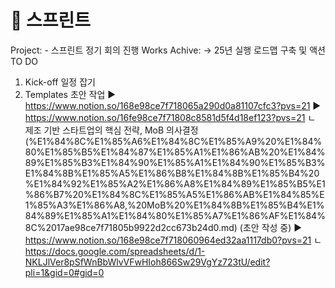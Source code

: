 # 🚩 스프린트

Project: - 스프린트 정기 회의 진행
Works Achive: → 25년 실행 로드맵 구축 및 액션
TO DO
1. Kick-off 일정 잡기
2. Templates 초안 작업
▶️ https://www.notion.so/168e98ce7f718065a290d0a81107cfc3?pvs=21
▶️ https://www.notion.so/16fe98ce7f71808c8581d5f4d18ef123?pvs=21
 ㄴ 제조 기반 스타트업의 핵심 전략, MoB 의사결정 (%E1%84%8C%E1%85%A6%E1%84%8C%E1%85%A9%20%E1%84%80%E1%85%B5%E1%84%87%E1%85%A1%E1%86%AB%20%E1%84%89%E1%85%B3%E1%84%90%E1%85%A1%E1%84%90%E1%85%B3%E1%84%8B%E1%85%A5%E1%86%B8%E1%84%8B%E1%85%B4%20%E1%84%92%E1%85%A2%E1%86%A8%E1%84%89%E1%85%B5%E1%86%B7%20%E1%84%8C%E1%85%A5%E1%86%AB%E1%84%85%E1%85%A3%E1%86%A8,%20MoB%20%E1%84%8B%E1%85%B4%E1%84%89%E1%85%A1%E1%84%80%E1%85%A7%E1%86%AF%E1%84%8C%2017ae98ce7f71805b9922d2cc673b24d0.md) (초안 작성 중)
▶️ https://www.notion.so/168e98ce7f718060964ed32aa1117db0?pvs=21
 ㄴ https://docs.google.com/spreadsheets/d/1-NKLJlVer8pSfWnBbWlvVFwHIoh866Sw29VgYz723tU/edit?pli=1&gid=0#gid=0